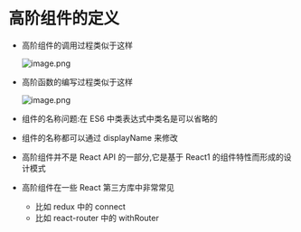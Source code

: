 # 高阶组件的定义

- 高阶组件的调用过程类似于这样

  ![image.png](https://p6-juejin.byteimg.com/tos-cn-i-k3u1fbpfcp/792b97d2edd943b59e018130e322f42d~tplv-k3u1fbpfcp-watermark.image)

- 高阶函数的编写过程类似于这样

  ![image.png](https://p3-juejin.byteimg.com/tos-cn-i-k3u1fbpfcp/fed3b837c5074abb803cc8ce7ba96061~tplv-k3u1fbpfcp-watermark.image)

- 组件的名称问题:在 ES6 中类表达式中类名是可以省略的
- 组件的名称都可以通过 displayName 来修改
- 高阶组件并不是 React API 的一部分,它是基于 React1 的组件特性而形成的设计模式
- 高阶组件在一些 React 第三方库中非常常见
  - 比如 redux 中的 connect
  - 比如 react-router 中的 withRouter
